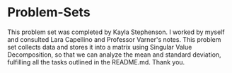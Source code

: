 # Problem-Sets
This problem set was completed by Kayla Stephenson. I worked by myself and consulted Lara Capellino and Professor Varner's notes. This problem set collects data and stores it into a matrix using Singular Value Decomposition, so that we can analyze the mean and standard deviation, fulfilling all the tasks outlined in the README.md. Thank you.